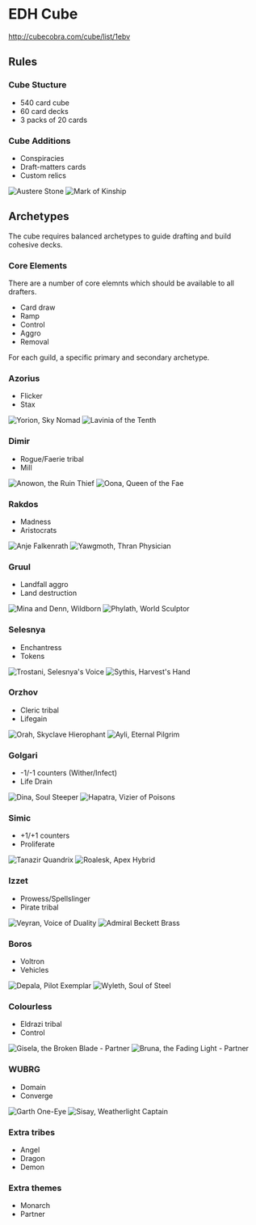 # EDH Cube

http://cubecobra.com/cube/list/1ebv

## Rules

### Cube Stucture

* 540 card cube
* 60 card decks
* 3 packs of 20 cards

### Cube Additions

* Conspiracies
* Draft-matters cards
* Custom relics

![Austere Stone](img/Austere%20Stone.png)
![Mark of Kinship](img/Mark%20of%20Kinship.png)

## Archetypes

The cube requires balanced archetypes to guide drafting and build cohesive decks.

### Core Elements

There are a number of core elemnts which should be available to all drafters.

* Card draw
* Ramp
* Control
* Aggro
* Removal

For each guild, a specific primary and secondary archetype.

### <i class="ms ms-wu ms-cost"></i> Azorius
* Flicker
* Stax

![Yorion, Sky Nomad](img/iko-232-yorion-sky-nomad.jpg)
![Lavinia of the Tenth](img/dgm-80-lavinia-of-the-tenth.jpg)

### <i class="ms ms-ub ms-cost"></i> Dimir
* Rogue/Faerie tribal
* Mill
  
![Anowon, the Ruin Thief](img/znc-1-anowon-the-ruin-thief.jpg)
![Oona, Queen of the Fae](img/znc-98-oona-queen-of-the-fae.jpg)

### <i class="ms ms-br ms-cost"></i> Rakdos
* Madness
* Aristocrats

![Anje Falkenrath](img/c19-37-anje-falkenrath.jpg)
![Yawgmoth, Thran Physician](img/mh1-116-yawgmoth-thran-physician.jpg)

### <i class="ms ms-rg ms-cost"></i> Gruul
* Landfall aggro
* Land destruction

![Mina and Denn, Wildborn](img/znc-94-mina-and-denn-wildborn.jpg)
![Phylath, World Sculptor](img/znr-234-phylath-world-sculptor.jpg)

### <i class="ms ms-gw ms-cost"></i> Selesnya
* Enchantress
* Tokens

![Trostani, Selesnya's Voice](img/c19-204-trostani-selesnya-s-voice.jpg)
![Sythis, Harvest's Hand](img/mh2-214-sythis-harvest-s-hand.jpg)

### <i class="ms ms-wb ms-cost"></i> Orzhov
* Cleric tribal
* Lifegain

![Orah, Skyclave Hierophant](img/znr-233-orah-skyclave-hierophant.jpg)
![Ayli, Eternal Pilgrim](img/ogw-151-ayli-eternal-pilgrim.jpg)

### <i class="ms ms-bg ms-cost"></i> Golgari
* -1/-1 counters (Wither/Infect)
* Life Drain
  
![Dina, Soul Steeper](img/stx-178-dina-soul-steeper.jpg)
![Hapatra, Vizier of Poisons](img/akh-199-hapatra-vizier-of-poisons.jpg)

### <i class="ms ms-gu ms-cost"></i> Simic
* +1/+1 counters
* Proliferate

![Tanazir Quandrix](img/stx-240-tanazir-quandrix.jpg)
![Roalesk, Apex Hybrid](img/war-213-roalesk-apex-hybrid.jpg)

### <i class="ms ms-ur ms-cost"></i> Izzet
* Prowess/Spellslinger
* Pirate tribal

![Veyran, Voice of Duality](img/c21-3-veyran-voice-of-duality.jpg)
![Admiral Beckett Brass](img/xln-217-admiral-beckett-brass.jpg)

### <i class="ms ms-rw ms-cost"></i> Boros
* Voltron
* Vehicles

![Depala, Pilot Exemplar](img/kld-178-depala-pilot-exemplar.jpg)
![Wyleth, Soul of Steel](img/cmr-362-wyleth-soul-of-steel.jpg)

### <i class="ms ms-c ms-cost"></i> Colourless
* Eldrazi tribal
* Control

![Gisela, the Broken Blade - Partner](img/Gisela%20the%20Broken%20Blade.png)
![Bruna, the Fading Light - Partner](img/Bruna%20the%20Fading%20Light.png)

### <i class="ms ms-multicolor ms-cost ms-duo ms-duo-color ms-grad"></i> WUBRG
* Domain
* Converge

![Garth One-Eye](img/mh2-197-garth-one-eye.jpg)
![Sisay, Weatherlight Captain](img/mh1-29-sisay-weatherlight-captain.jpg)

### Extra tribes
* Angel
* Dragon
* Demon

### Extra themes
* Monarch
* Partner

